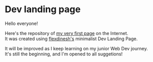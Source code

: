 # Dev landing page

Hello everyone!

Here's the repository of [my very first page](https://aurorevanhoorebeke.github.io/) on the Internet.  
It was created using [flexdinesh's](https://github.com/flexdinesh/dev-landing-page#github-pages) minimalist Dev Landing Page.

It will be improved as I keep learning on my junior Web Dev journey.  
It's still the beginning, and I'm opened to all suggetions!